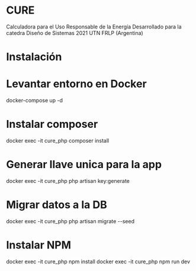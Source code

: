 # CURE
Calculadora para el Uso Responsable de la Energía
Desarrollado para la catedra Diseño de Sistemas 2021 UTN FRLP (Argentina)

# Instalación
# Levantar entorno en Docker
docker-compose up -d

# Instalar composer
docker exec -it cure_php composer install

# Generar llave unica para la app
docker exec -it cure_php php artisan key:generate

# Migrar datos a la DB
docker exec -it cure_php php artisan migrate --seed

# Instalar NPM
docker exec -it cure_php npm install
docker exec -it cure_php npm run dev
